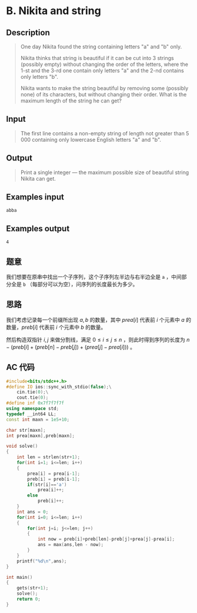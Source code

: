# B. Nikita and string

## **Description**

> One day Nikita found the string containing letters "a" and "b" only.
>
> Nikita thinks that string is beautiful if it can be cut into 3 strings (possibly empty) without changing the order of the letters, where the 1-st and the 3-rd one contain only letters "a" and the 2-nd contains only letters "b".
>
> Nikita wants to make the string beautiful by removing some (possibly none) of its characters, but without changing their order. What is the maximum length of the string he can get?



## **Input**

> The first line contains a non-empty string of length not greater than 5 000 containing only lowercase English letters "a" and "b".



## **Output**

> Print a single integer — the maximum possible size of beautiful string Nikita can get.



## **Examples input**

    abba



## **Examples output**

    4



## **题意**

我们想要在原串中找出一个子序列，这个子序列左半边与右半边全是 `a` ，中间部分全是 `b` （每部分可以为空），问序列的长度最长为多少。



## **思路**

我们考虑记录每一个前缀所出现 $a,b$ 的数量，其中 $prea[i]$ 代表前 $i$ 个元素中 $a$ 的数量，$preb[i]$ 代表前 $i$ 个元素中 $b$ 的数量。

然后构造双指针 $i,j$ 来做分割线，满足 $0≤i≤j≤n$ ，则此时得到序列的长度为 $n-(preb[i]+(preb[n]-preb[j])+(prea[j]-prea[i]))$ 。



## **AC 代码**

```cpp
#include<bits/stdc++.h>
#define IO ios::sync_with_stdio(false);\
    cin.tie(0);\
    cout.tie(0);
#define inf 0x7f7f7f7f
using namespace std;
typedef __int64 LL;
const int maxn = 1e5+10;

char str[maxn];
int prea[maxn],preb[maxn];

void solve()
{
    int len = strlen(str+1);
    for(int i=1; i<=len; i++)
    {
        prea[i] = prea[i-1];
        preb[i] = preb[i-1];
        if(str[i]=='a')
            prea[i]++;
        else
            preb[i]++;
    }
    int ans = 0;
    for(int i=0; i<=len; i++)
    {
        for(int j=i; j<=len; j++)
        {
            int now = preb[i]+preb[len]-preb[j]+prea[j]-prea[i];
            ans = max(ans,len - now);
        }
    }
    printf("%d\n",ans);
}

int main()
{
    gets(str+1);
    solve();
    return 0;
}
```

